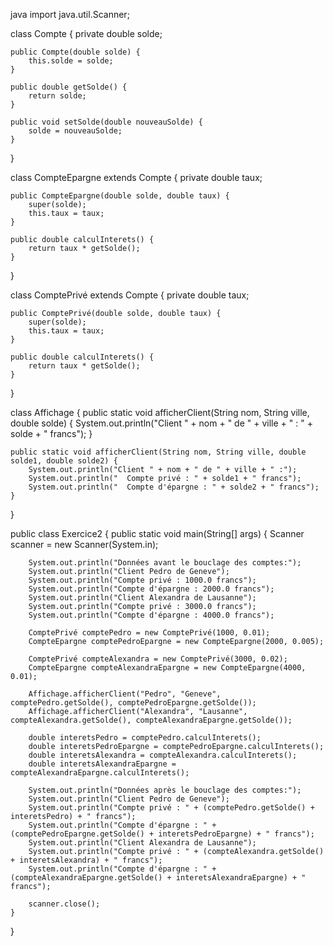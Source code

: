 java
import java.util.Scanner;

class Compte {
    private double solde;

    public Compte(double solde) {
        this.solde = solde;
    }

    public double getSolde() {
        return solde;
    }

    public void setSolde(double nouveauSolde) {
        solde = nouveauSolde;
    }
}

class CompteEpargne extends Compte {
    private double taux;

    public CompteEpargne(double solde, double taux) {
        super(solde);
        this.taux = taux;
    }

    public double calculInterets() {
        return taux * getSolde();
    }
}

class ComptePrivé extends Compte {
    private double taux;

    public ComptePrivé(double solde, double taux) {
        super(solde);
        this.taux = taux;
    }

    public double calculInterets() {
        return taux * getSolde();
    }
}

class Affichage {
    public static void afficherClient(String nom, String ville, double solde) {
        System.out.println("Client " + nom + " de " + ville + " : " + solde + " francs");
    }

    public static void afficherClient(String nom, String ville, double solde1, double solde2) {
        System.out.println("Client " + nom + " de " + ville + " :");
        System.out.println("  Compte privé : " + solde1 + " francs");
        System.out.println("  Compte d'épargne : " + solde2 + " francs");
    }
}

public class Exercice2 {
    public static void main(String[] args) {
        Scanner scanner = new Scanner(System.in);

        System.out.println("Données avant le bouclage des comptes:");
        System.out.println("Client Pedro de Geneve");
        System.out.println("Compte privé : 1000.0 francs");
        System.out.println("Compte d'épargne : 2000.0 francs");
        System.out.println("Client Alexandra de Lausanne");
        System.out.println("Compte privé : 3000.0 francs");
        System.out.println("Compte d'épargne : 4000.0 francs");

        ComptePrivé comptePedro = new ComptePrivé(1000, 0.01);
        CompteEpargne comptePedroEpargne = new CompteEpargne(2000, 0.005);

        ComptePrivé compteAlexandra = new ComptePrivé(3000, 0.02);
        CompteEpargne compteAlexandraEpargne = new CompteEpargne(4000, 0.01);

        Affichage.afficherClient("Pedro", "Geneve", comptePedro.getSolde(), comptePedroEpargne.getSolde());
        Affichage.afficherClient("Alexandra", "Lausanne", compteAlexandra.getSolde(), compteAlexandraEpargne.getSolde());

        double interetsPedro = comptePedro.calculInterets();
        double interetsPedroEpargne = comptePedroEpargne.calculInterets();
        double interetsAlexandra = compteAlexandra.calculInterets();
        double interetsAlexandraEpargne = compteAlexandraEpargne.calculInterets();

        System.out.println("Données après le bouclage des comptes:");
        System.out.println("Client Pedro de Geneve");
        System.out.println("Compte privé : " + (comptePedro.getSolde() + interetsPedro) + " francs");
        System.out.println("Compte d'épargne : " + (comptePedroEpargne.getSolde() + interetsPedroEpargne) + " francs");
        System.out.println("Client Alexandra de Lausanne");
        System.out.println("Compte privé : " + (compteAlexandra.getSolde() + interetsAlexandra) + " francs");
        System.out.println("Compte d'épargne : " + (compteAlexandraEpargne.getSolde() + interetsAlexandraEpargne) + " francs");

        scanner.close();
    }
}
